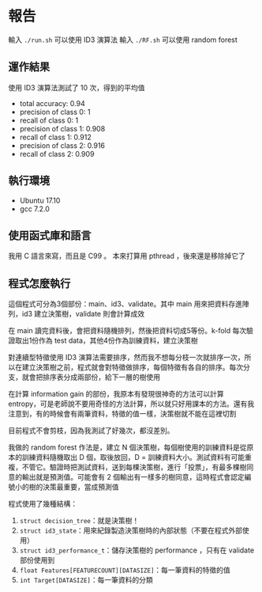 # 報告

輸入 `./run.sh` 可以使用 ID3 演算法
輸入 `./RF.sh` 可以使用 random forest

## 運作結果
使用 ID3 演算法測試了 10 次，得到的平均值

* total accuracy: 0.94
* precision of class 0: 1
* recall of class 0: 1
* precision of class 1: 0.908
* recall of class 1: 0.912
* precision of class 2: 0.916
* recall of class 2: 0.909

## 執行環境
* Ubuntu 17.10
* gcc 7.2.0

## 使用函式庫和語言

我用 C 語言來寫，而且是 C99 。 本來打算用 pthread ，後來還是移除掉它了

## 程式怎麼執行

這個程式可分為3個部份：main、id3、validate。其中 main 用來把資料存進陣列，id3 建立決策樹，validate 則會計算成效

在 main 讀完資料後，會把資料隨機排列，然後把資料切成5等份。k-fold 每次驗證取出1份作為 test data，其他4份作為訓練資料，建立決策樹

對連續型特徵使用 ID3 演算法需要排序，然而我不想每分枝一次就排序一次，所以在建立決策樹之前，程式就會對特徵做排序，每個特徵有各自的排序。每次分支，就會把排序表分成兩部份，給下一層的樹使用

在計算 information gain 的部份，我原本有發現很神奇的方法可以計算 entropy，可是老師說不要用奇怪的方法計算，所以就只好用課本的方法。還有我注意到，有的時候會有兩筆資料，特徵的值一樣，決策樹就不能在這裡切割

目前程式不會剪枝，因為我測試了好幾次，都沒差別。

我做的 random forest 作法是，建立 N 個決策樹，每個樹使用的訓練資料是從原本的訓練資料隨機取出 D 個，取後放回，D = 訓練資料大小。測試資料有可能重複，不管它。驗證時把測試資料，送到每棵決策樹，進行「投票」，有最多棵樹同意的輸出就是預測值。可能會有 2 個輸出有一樣多的樹同意，這時程式會認定編號小的樹的決策最重要，當成預測值

程式使用了幾種結構：
1. `struct decision_tree`：就是決策樹！
2. `struct id3_state`：用來紀錄製造決策樹時的內部狀態（不要在程式外部使用）
3. `struct id3_performance_t`：儲存決策樹的 performance ，只有在 validate 部份使用到
4. `float Features[FEATURECOUNT][DATASIZE]`：每一筆資料的特徵的值
5. `int Target[DATASIZE]`：每一筆資料的分類
